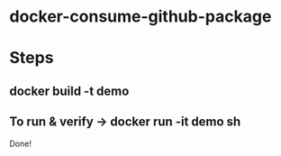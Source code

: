 # docker-consume-github-package

# Steps
## docker build -t demo
## To run & verify -> docker run -it demo sh

Done!
